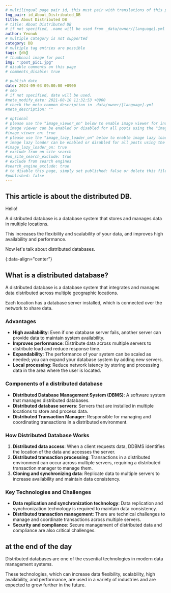 ```yaml
---
# multilingual page pair id, this must pair with translations of this page. (This name must be unique)
lng_pair: id_About_Distributed_DB
title: About Distributed DB
# title: About Distributed DB
# if not specified, .name will be used from _data/owner/[language].yml
author: Yeonuk
# multiple category is not supported
category: DB
# multiple tag entries are possible
tags: [db]
# thumbnail image for post
img: ":post_pic1.jpg"
# disable comments on this page
# comments_disable: true

# publish date
date: 2024-09-03 09:00:00 +0900
# seo
# if not specified, date will be used.
#meta_modify_date: 2021-08-10 11:32:53 +0900
# check the meta_common_description in _data/owner/[language].yml
#meta_description: ""

# optional
# please use the "image_viewer_on" below to enable image viewer for individual pages or posts (_posts/ or [language]/_posts folders).
# image viewer can be enabled or disabled for all posts using the "image_viewer_posts: true" setting in _data/conf/main.yml.
#image_viewer_on: true
# please use the "image_lazy_loader_on" below to enable image lazy loader for individual pages or posts (_posts/ or [language]/_posts folders).
# image lazy loader can be enabled or disabled for all posts using the "image_lazy_loader_posts: true" setting in _data/conf/main.yml.
#image_lazy_loader_on: true
# exclude from on site search
#on_site_search_exclude: true
# exclude from search engines
#search_engine_exclude: true
# to disable this page, simply set published: false or delete this file
#published: false
---
```


<!-- outline-start -->

## This article is about the distributed DB.

Hello!

A distributed database is a database system that stores and manages data in multiple locations.

This increases the flexibility and scalability of your data, and improves high availability and performance.

Now let's talk about distributed databases.

{:data-align="center"}

<!-- outline-end -->

## What is a distributed database?

A distributed database is a database system that integrates and manages data distributed across multiple geographic locations.

Each location has a database server installed, which is connected over the network to share data.

### Advantages

- **High availability**: Even if one database server fails, another server can provide data to maintain system availability.
- **Improves performance**: Distribute data across multiple servers to distribute load and reduce response time.
- **Expandability**: The performance of your system can be scaled as needed; you can expand your database system by adding new servers.
- **Local processing**: Reduce network latency by storing and processing data in the area where the user is located.

### Components of a distributed database

- **Distributed Database Management System (DBMS)**: A software system that manages distributed databases.
- **Distributed database servers**: Servers that are installed in multiple locations to store and process data.
- **Distributed Transaction Manager**: Responsible for managing and coordinating transactions in a distributed environment.

### How Distributed Database Works

1. **Distributed data access**: When a client requests data, DDBMS identifies the location of the data and accesses the server.
2. **Distributed transaction processing**: Transactions in a distributed environment can occur across multiple servers, requiring a distributed transaction manager to manage them.
3. **Cloning and synchronizing data**: Replicate data to multiple servers to increase availability and maintain data consistency.

### Key Technologies and Challenges

- **Data replication and synchronization technology**: Data replication and synchronization technology is required to maintain data consistency.
- **Distributed transaction management**: There are technical challenges to manage and coordinate transactions across multiple servers.
- **Security and compliance**: Secure management of distributed data and compliance are also critical challenges.

## at the end of the day

Distributed databases are one of the essential technologies in modern data management systems.

These technologies, which can increase data flexibility, scalability, high availability, and performance, are used in a variety of industries and are expected to grow further in the future.
